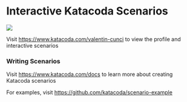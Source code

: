 # Interactive Katacoda Scenarios

[![](http://shields.katacoda.com/katacoda/valentin-cunci/count.svg)](https://www.katacoda.com/valentin-cunci "Get your profile on Katacoda.com")

Visit https://www.katacoda.com/valentin-cunci to view the profile and interactive scenarios

### Writing Scenarios
Visit https://www.katacoda.com/docs to learn more about creating Katacoda scenarios

For examples, visit https://github.com/katacoda/scenario-example

